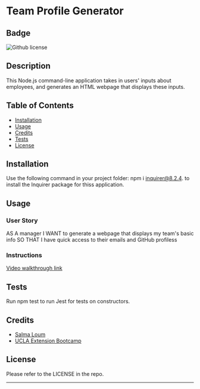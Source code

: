 # Team Profile Generator

## Badge

![Github license](https://img.shields.io/static/v1?label=License&message=MIT&color=informational)

## Description

This Node.js command-line application takes in users' inputs about employees, and generates an HTML webpage that displays these inputs.

## Table of Contents

- [Installation](#installation)
- [Usage](#usage)
- [Credits](#credits)
- [Tests](#tsests)
- [License](#license)

## Installation

Use the following command in your project folder: npm i inquirer@8.2.4. to install the Inquirer package for thiss application.

## Usage

### User Story

AS A manager
I WANT to generate a webpage that displays my team's basic info
SO THAT I have quick access to their emails and GitHub profiless

### Instructions

[Video walkthrough link]()

## Tests

Run npm test to run Jest for tests on constructors.

## Credits

- [Salma Loum](https://github.com/SalmaLoum)
- [UCLA Extension Bootcamp](https://www.uclaextension.edu/?gclid=Cj0KCQiAgribBhDkARIsAASA5btdbwAz8x25r3b1deoRNIGxfkPFL11rAQMuCgQ7HYiqBH8CLr9CgLoaAktlEALw_wcB&gclsrc=aw.ds)

## License

Please refer to the LICENSE in the repo.

---
